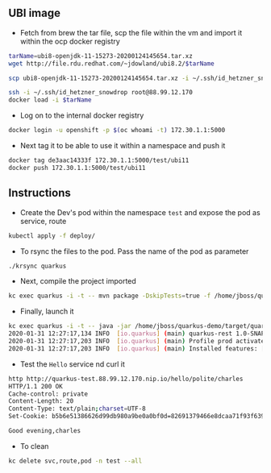 ## UBI image

- Fetch from brew the tar file, scp the file within the vm and import it within the ocp docker registry
```bash
tarName=ubi8-openjdk-11-15273-20200124145654.tar.xz
wget http://file.rdu.redhat.com/~jdowland/ubi8.2/$tarName

scp ubi8-openjdk-11-15273-20200124145654.tar.xz -i ~/.ssh/id_hetzner_snowdrop root@88.99.12.170:/tmp

ssh -i ~/.ssh/id_hetzner_snowdrop root@88.99.12.170
docker load -i $tarName
```
- Log on to the internal docker registry
```bash
docker login -u openshift -p $(oc whoami -t) 172.30.1.1:5000
```
- Next tag it to be able to use it within a namespace and push it
```bash
docker tag de3aac14333f 172.30.1.1:5000/test/ubi11
docker push 172.30.1.1:5000/test/ubi11
```

## Instructions

- Create the Dev's pod within the namespace `test` and expose the pod as service, route
```bash
kubectl apply -f deploy/
```
- To rsync the files to the pod. Pass the name of the pod as parameter
```bash
./krsync quarkus
```
- Next, compile the project imported
```bash
kc exec quarkus -i -t -- mvn package -DskipTests=true -f /home/jboss/quarkus-demo/pom.xml -Dmaven.local.repo=/home/jboss/.m2/repository
```

- Finally, launch it 
```bash
kc exec quarkus -i -t -- java -jar /home/jboss/quarkus-demo/target/quarkus-rest-1.0-SNAPSHOT-runner.jar
2020-01-31 12:27:17,134 INFO  [io.quarkus] (main) quarkus-rest 1.0-SNAPSHOT (running on Quarkus 1.2.0.Final) started in 1.821s. Listening on: http://0.0.0.0:8080
2020-01-31 12:27:17,203 INFO  [io.quarkus] (main) Profile prod activated. 
2020-01-31 12:27:17,203 INFO  [io.quarkus] (main) Installed features: [cdi, resteasy]
```

- Test the `Hello` service nd curl it 
```bash
http http://quarkus-test.88.99.12.170.nip.io/hello/polite/charles
HTTP/1.1 200 OK
Cache-control: private
Content-Length: 20
Content-Type: text/plain;charset=UTF-8
Set-Cookie: b5b6e51386626d99db980a9be0a0bf0d=82691379466e8dcaa71f93f639063f7d; path=/; HttpOnly

Good evening,charles
```
- To clean
```bash
kc delete svc,route,pod -n test --all
```

